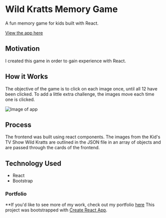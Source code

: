 # Wild Kratts Memory Game
A fun memory game for kids built with React.

[View the app here]()

## Motivation
I created this game in order to gain experience with React.

## How it Works
The objective of the game is to click on each image once, until all 12 have been clicked. To add a little extra challenge, the images move each time one is clicked.

![Image of app](./README-images/screenshot.png)

## Process
The frontend was built using react components. The images from the Kid's TV Show Wild Kratts are outlined in the JSON file in an array of objects and are passed through the cards of the frontend.

## Technology Used
* React
* Bootstrap

### Portfolio 
**If you'd like to see more of my work, check out my portfolio [here]()
This project was bootstrapped with [Create React App](https://github.com/facebook/create-react-app).
